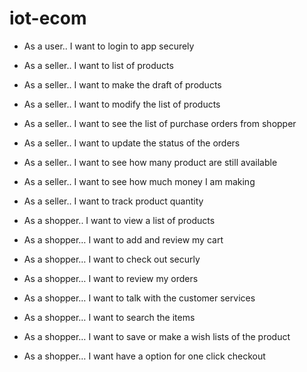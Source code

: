 # iot-ecom

* As a user..  I want to login to app securely 
* As a seller..  I want to list of products 
* As a seller.. I want to make the draft of products
* As a seller.. I want to  modify the list of products 
* As a seller.. I want to see the list of purchase orders from shopper
* As a seller.. I want to  update the status of the orders
* As a seller.. I want to see how many product are still available 
* As a seller.. I want to see how much money I am making 
* As a seller.. I want to track product quantity 

* As a shopper..  I want to view a list of products 
* As a shopper…  I want to add and review my cart 
* As a shopper… I want to check out securly 
* As a shopper…  I want to review my orders 
* As a shopper…  I want to talk with the customer services
* As a shopper… I want to search the items
* As a shopper… I want to save or make a wish lists of the product 
* As a shopper… I want have a option for one click checkout 


